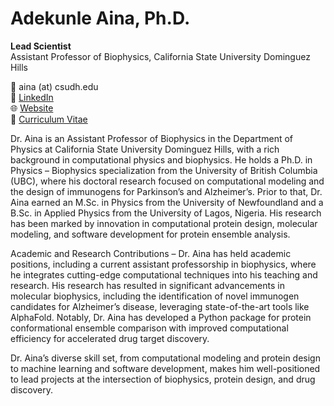 # Adekunle Aina, Ph.D.

**Lead Scientist**  
Assistant Professor of Biophysics, California State University Dominguez Hills

📧 aina (at) csudh.edu  
💼 [LinkedIn](https://www.linkedin.com/in/ainaadekunle)  
🌐 [Website](https://ainaadekunle.github.io/)  
📄 [Curriculum Vitae](https://ainaadekunle.github.io)

Dr. Aina is an Assistant Professor of Biophysics in the Department of Physics at California State University Dominguez Hills, with a rich background in computational physics and biophysics. He holds a Ph.D. in Physics – Biophysics specialization from the University of British Columbia (UBC), where his doctoral research focused on computational modeling and the design of immunogens for Parkinson’s and Alzheimer’s. Prior to that, Dr. Aina earned an M.Sc. in Physics from the University of Newfoundland and a B.Sc. in Applied Physics from the University of Lagos, Nigeria. His research has been marked by innovation in computational protein design, molecular modeling, and software development for protein ensemble analysis.

Academic and Research Contributions – Dr. Aina has held academic positions, including a current assistant professorship in biophysics, where he integrates cutting-edge computational techniques into his teaching and research. His research has resulted in significant advancements in molecular biophysics, including the identification of novel immunogen candidates for Alzheimer’s disease, leveraging state-of-the-art tools like AlphaFold. Notably, Dr. Aina has developed a Python package for protein conformational ensemble comparison with improved computational efficiency for accelerated drug target discovery.


Dr. Aina’s diverse skill set, from computational modeling and protein design to machine learning and software development, makes him well-positioned to lead projects at the intersection of biophysics, protein design, and drug discovery. 


